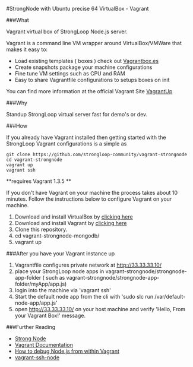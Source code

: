 #StrongNode with Ubuntu precise 64 VirtualBox - Vagrant

###What

Vagrant virtual box of StrongLoop Node.js server.

Vagrant is a command line VM wrapper around VirtualBox/VMWare that makes it easy to:

- Load existing templates ( boxes ) check out [Vagrantbox.es](http://www.vagrantbox.es/)
- Create snapshots package your machine configurations
- Fine tune VM settings such as CPU and RAM
- Easy to share Vagrantfile configurations to setups boxes on init

You can find more information at the official Vagrant Site [VagrantUp](http://www.vagrantup.com/)

###Why

Standup StrongLoop virtual server fast for demo's or dev.

###How

If you already have Vagrant installed then getting started with the StrongLoop Vagrant configurations is a simple as 

```
git clone https://github.com/strongloop-community/vagrant-strongnode
cd vagrant-strongnode
vagrant up
vagrant ssh
```
**requires Vagrant 1.3.5 **

If you don't have Vagrant on your machine the process takes about 10 minutes.  Follow the instructions below to configure Vagrant on your machine.

1. Download and install VirtualBox by [clicking here](https://www.virtualbox.org/wiki/Downloads)
2. Download and install Vagrant by [clicking here](http://downloads.vagrantup.com/)
3. Clone this repository.
4. cd vagrant-strongnode-mongodb/
5. vagrant up


###After you have your Vagrant instance up

1. Vagrantfile configures private network at http://33.33.33.10/
2. place your StrongLoop node apps in vagrant-strongnode/strongnode-app-folder ( such as vagrant-strongnode/strongnode-app-folder/myApp/app.js)
3. login into the machine via 'vagrant ssh'
4. Start the default node app from the cli with 'sudo slc run /var/default-node-app/app.js' 
5. open http://33.33.33.10/ on your host machine and verify 'Hello, From your Vagrant Box!' message.
	
###Further Reading
- [Strong Node ](http://StrongLoop.com)
- [Vagrant Documentation](http://docs.vagrantup.com/v2/getting-started/index.html)
- [How to debug Node.js from within Vagrant](http://neilk.net/blog/2013/08/21/how-to-debug-node-dot-js-from-within-vagrant)
- [vagrant-ssh-node](https://gist.github.com/neilk/6311127)


